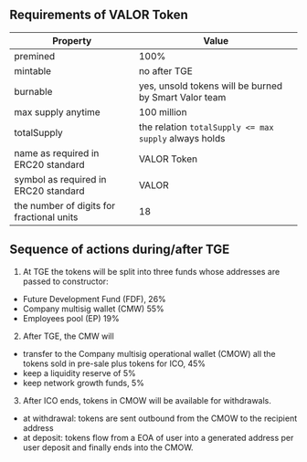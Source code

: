 ## Requirements of VALOR Token

Property | Value 
--- | --- 
premined | 100%
mintable | no after TGE
burnable | yes, unsold tokens will be burned by Smart Valor team
max supply anytime| 100 million
totalSupply | the relation `totalSupply <= max supply`  always holds
name as required in ERC20 standard | VALOR Token
symbol	as required in ERC20 standard | VALOR
the number of digits for fractional units | 18	
	
  
## Sequence of actions during/after TGE

1. At TGE the tokens will be split into three funds whose addresses are passed to constructor: 
 * Future Development Fund (FDF), 26%
 * Company multisig wallet (CMW) 55%
 * Employees pool (EP) 19%
 
 2. After TGE, the CMW will 
 * transfer to the Company multisig operational wallet (CMOW) all the tokens sold in pre-sale plus tokens for ICO, 45%
 * keep a liquidity reserve of 5%
 * keep network growth funds, 5%
 
 
 3. After ICO ends, tokens in CMOW will be available for withdrawals.
 * at withdrawal: tokens are sent outbound from the CMOW to the recipient address
 * at deposit: tokens flow from a EOA of user into a generated address per user deposit and finally ends into the CMOW.
   

